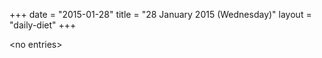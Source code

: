 +++
date = "2015-01-28"
title = "28 January 2015 (Wednesday)"
layout = "daily-diet"
+++

\<no entries\>